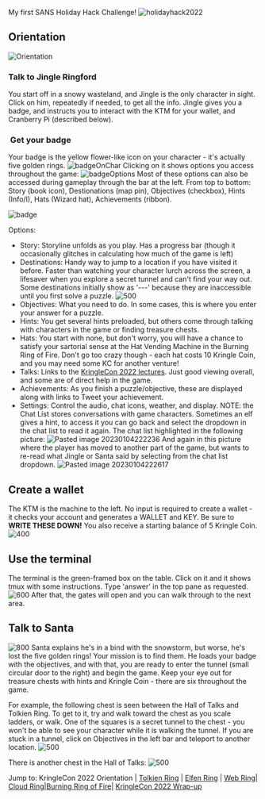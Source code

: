 My first SANS Holiday Hack Challenge! 
![holidayhack2022](holidayhack2022.jpg)

## Orientation

![Orientation](Orientation.jpg)
### Talk to Jingle Ringford
You start off in a snowy wasteland, and Jingle is the only character in sight. Click on him, repeatedly if needed, to get all the info.  Jingle gives you a badge, and instructs you to interact with the KTM for your wallet, and Cranberry Pi (described below).

###  Get your badge
Your badge is the yellow flower-like icon on your character - it's actually five golden rings.
![badgeOnChar](badgeOnChar.jpg)
Clicking on it shows options you access throughout the game: 
![badgeOptions](badgeOptions.jpg)
Most of these options can also be accessed during gameplay through the bar at the left. From top to bottom: Story (book icon), Destionations (map pin), Objectives (checkbox), Hints (Info/I), Hats (Wizard hat), Achievements (ribbon).

![badge](badge.jpg)

Options:
- Story: Storyline unfolds as you play. Has a progress bar (though it occasionally glitches in calculating how much of the game is left)
- Destinations: Handy way to jump to a location if you have visited it before. Faster than watching your character lurch across the screen, a lifesaver when you explore a secret tunnel and can't find your way out. Some destinations initially show as '---' because they are inaccessible until you first solve a puzzle.
![500](Pasted%20image%2020230104214039.png)
- Objectives: What you need to do. In some cases, this is where you enter your answer for a puzzle.
- Hints: You get several hints preloaded, but others come through talking with characters in the game or finding treasure chests. 
- Hats: You start with none, but don't worry, you will have a chance to satisfy your sartorial sense at the Hat Vending Machine in the Burning Ring of Fire. Don't go too crazy though - each hat costs 10 Kringle Coin, and you may need some KC for another venture!
- Talks: Links to the [KringleCon 2022 lectures](https://www.sans.org/mlp/holiday-hack-challenge/). Just good viewing overall, and some are of direct help in the game.
- Achievements: As you finish a puzzle/objective, these are displayed along with links to Tweet your achievement.
- Settings: Control the audio, chat icons, weather, and display. NOTE: the Chat List stores conversations with game characters. Sometimes an elf gives a hint, to access it you can go back and select the dropdown in the chat list to read it again. The chat list highlighted in the following picture:
![Pasted image 20230104222236](Pasted%20image%2020230104222236.png)
And again in this picture where the player has moved to another part of the game, but wants to re-read what Jingle or Santa said by selecting from the chat list dropdown.
![Pasted image 20230104222617](Pasted%20image%2020230104222617.png)
## Create a wallet

The KTM is the machine to the left. No input is required to create a wallet - it checks your account and generates a WALLET and KEY. Be sure to **WRITE THESE DOWN!**  You also receive a starting balance of 5 Kringle Coin.
![ 400](Pasted%20image%2020230104220025.png%20)

## Use the terminal

The terminal is the green-framed box on the table. Click on it and it shows tmux with some instructions. Type 'answer' in the top pane as requested. 
![600](Pasted%20image%2020230104220356.png)
After that, the gates will open and you can walk through to the next area. 

## Talk to Santa
![800](Pasted%20image%2020230104221044.png)
Santa explains he's in a bind with the snowstorm, but worse, he's lost the five golden rings! Your mission is to find them. He loads your badge with the objectives, and with that, you are ready to enter the tunnel (small circular door to the right) and begin the game. Keep your eye out for treasure chests with hints and Kringle Coin - there are six throughout the game. 

For example, the following chest is seen between the Hall of Talks and Tolkien Ring. To get to it, try and walk toward the chest as you scale ladders, or walk. One of the squares is a secret tunnel to the chest - you won't be able to see your character while it is walking the tunnel. If you are stuck in a tunnel, click on Objectives in the left bar and teleport to another location. 
![500](Pasted%20image%2020230104224030.png)

There is another chest in the Hall of Talks:
![ 500](Pasted%20image%2020230104224421.png%20)


Jump to: KringleCon 2022 Orientation | [Tolkien Ring](Tolkien%20Ring.md) | [Elfen Ring](Elfen%20Ring.md) | [Web Ring](Web%20Ring.md)| [Cloud Ring](Cloud%20Ring.md)|[Burning Ring of Fire](Burning%20Ring%20of%20Fire.md)| [KringleCon 2022 Wrap-up](KringleCon%202022%20Wrap-up.md)
